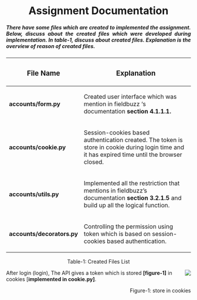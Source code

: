 

<h1 align="center">
    Assignment Documentation
</h1>

<h5 align='justify'>There have some files which are created to implemented the assignment. Below, discuss about the created files which were developed during implementation. In table-1, discuss about created files. Explanation is the overview of reason of created files.</h5>


| <h3 align="center">File Name</h3>|                                       <h3 align="center">Explanation</h3>                                                                           |
| :---                      |                                                                                                                                             ----: |
| <b>accounts/form.py</b>   | <p align="left">Created user interface which was mention in fieldbuzz ‘s documentation <b>section 4.1.1.1.</b></p>                                |
| <b>accounts/cookie.py</b> | <p align="left">Session-cookies based authentication created. The token is store in cookie during login time and it has expired time until the browser closed.</p>    |
| <b>accounts/utils.py</b>  | <p align="left">Implemented all the restriction that mentions in fieldbuzz’s documentation <b>section 3.2.1.5</b> and build up all the logical function.</p> |
| <b>accounts/decorators.py</b>| <p align="left">Controlling the permission using token which is based on session-cookies based authentication.</p>                              |

<p align="center">Table-1: Created Files List</p>

<div>
        <img align="right" src="https://user-images.githubusercontent.com/20153768/102019392-8e361180-3d9d-11eb-8ec3-86e1a47bbc81.png">
    <p align="left">After login (login), The API gives a token which is stored <b>[figure-1]</b> in cookies [<b>implemented in cookie.py]</b>.</p>
    
</div>
<p align="right" >Figure-1: store in cookies</p>
